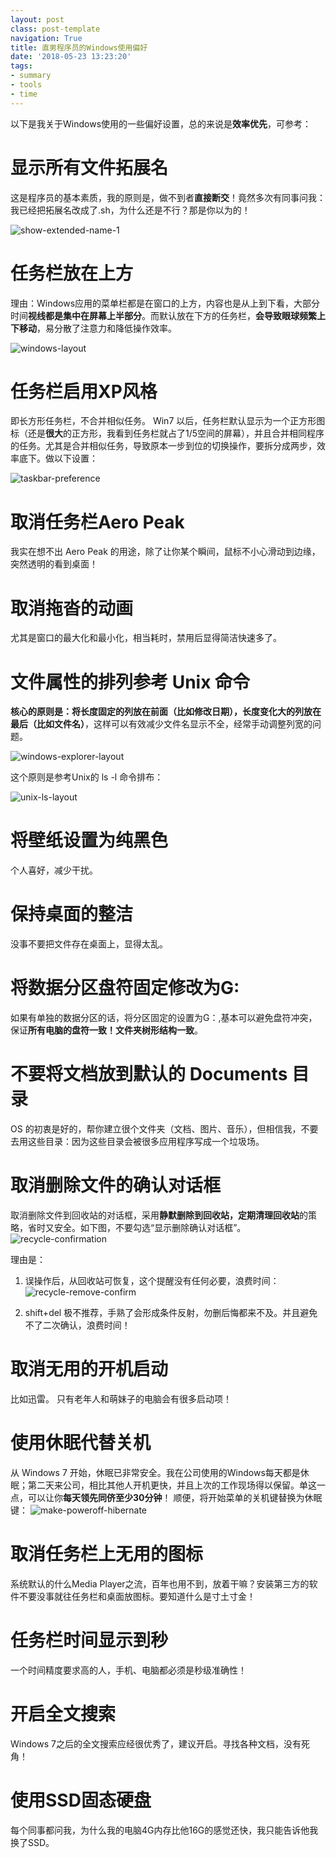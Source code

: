 ```yaml
---
layout: postclass: post-templatenavigation: True
title: 直男程序员的Windows使用偏好
date: '2018-05-23 13:23:20'
tags:
- summary
- tools
- time
---
```


以下是我关于Windows使用的一些偏好设置，总的来说是**效率优先**，可参考：

# 显示所有文件拓展名
这是程序员的基本素质，我的原则是，做不到者**直接断交**！竟然多次有同事问我：我已经把拓展名改成了.sh，为什么还是不行？那是你以为的！

![show-extended-name-1](/content/images/2018/05/show-extended-name-1.png)

# 任务栏放在上方
理由：Windows应用的菜单栏都是在窗口的上方，内容也是从上到下看，大部分时间**视线都是集中在屏幕上半部分**。而默认放在下方的任务栏，**会导致眼球频繁上下移动**，易分散了注意力和降低操作效率。

![windows-layout](/content/images/2018/05/windows-layout.png)

# 任务栏启用XP风格
即长方形任务栏，不合并相似任务。
Win7 以后，任务栏默认显示为一个正方形图标（还是**很大**的正方形，我看到任务栏就占了1/5空间的屏幕），并且合并相同程序的任务。尤其是合并相似任务，导致原本一步到位的切换操作，要拆分成两步，效率底下。做以下设置：

![taskbar-preference](/content/images/2018/05/taskbar-preference.png)

# 取消任务栏Aero Peak
我实在想不出 Aero Peak 的用途，除了让你某个瞬间，鼠标不小心滑动到边缘，突然透明的看到桌面！

# 取消拖沓的动画
尤其是窗口的最大化和最小化，相当耗时，禁用后显得简洁快速多了。

# 文件属性的排列参考 Unix 命令
**核心的原则是：将长度固定的列放在前面（比如修改日期），长度变化大的列放在最后（比如文件名）**，这样可以有效减少文件名显示不全，经常手动调整列宽的问题。

![windows-explorer-layout](/content/images/2018/05/windows-explorer-layout.png)

这个原则是参考Unix的 ls -l 命令排布：

![unix-ls-layout](/content/images/2018/05/unix-ls-layout.png)

# 将壁纸设置为纯黑色
个人喜好，减少干扰。

# 保持桌面的整洁
没事不要把文件存在桌面上，显得太乱。

# 将数据分区盘符固定修改为G:
如果有单独的数据分区的话，将分区固定的设置为G：,基本可以避免盘符冲突，保证**所有电脑的盘符一致！文件夹树形结构一致**。

# 不要将文档放到默认的 Documents 目录
OS 的初衷是好的，帮你建立很个文件夹（文档、图片、音乐），但相信我，不要去用这些目录：因为这些目录会被很多应用程序写成一个垃圾场。

# 取消删除文件的确认对话框
取消删除文件到回收站的对话框，采用**静默删除到回收站，定期清理回收站**的策略，省时又安全。如下图，不要勾选“显示删除确认对话框”。
![recycle-confirmation](/content/images/2018/05/recycle-confirmation.png)

理由是：
1. 误操作后，从回收站可恢复，这个提醒没有任何必要，浪费时间：
![recycle-remove-confirm](/content/images/2018/05/recycle-remove-confirm.png)

2. shift+del 极不推荐，手熟了会形成条件反射，勿删后悔都来不及。并且避免不了二次确认，浪费时间！

# 取消无用的开机启动
比如迅雷。
只有老年人和萌妹子的电脑会有很多启动项！

# 使用休眠代替关机
从 Windows 7 开始，休眠已非常安全。我在公司使用的Windows每天都是休眠；第二天来公司，相比其他人开机更快，并且上次的工作现场得以保留。单这一点，可以让你**每天领先同侪至少30分钟**！
顺便，将开始菜单的关机键替换为休眠键：
![make-poweroff-hibernate](/content/images/2018/05/make-poweroff-hibernate.png)


# 取消任务栏上无用的图标
系统默认的什么Media Player之流，百年也用不到，放着干嘛？安装第三方的软件不要没事就往任务栏和桌面放图标。要知道什么是寸土寸金！

# 任务栏时间显示到秒
一个时间精度要求高的人，手机、电脑都必须是秒级准确性！

# 开启全文搜索
Windows 7之后的全文搜索应经很优秀了，建议开启。寻找各种文档，没有死角！

# 使用SSD固态硬盘
每个同事都问我，为什么我的电脑4G内存比他16G的感觉还快，我只能告诉他我换了SSD。
